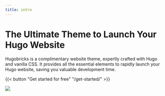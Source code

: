 ```yaml
---
title: intro
---
```


# The Ultimate Theme to Launch Your Hugo Website

Hugobricks is a complimentary website theme, expertly crafted with Hugo and vanilla CSS. It provides all the essential elements to rapidly launch your Hugo website, saving you valuable development time.

{{< button "Get started for free" "/get-started/" >}}

![](/uploads/brick_intro.png)